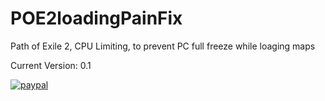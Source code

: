 # POE2loadingPainFix
Path of Exile 2, CPU Limiting, to prevent PC full freeze while loaging maps

Current Version: 0.1
<p>
  <a href="https://www.paypal.me/crimsoned">
      <img src="https://www.paypalobjects.com/en_US/i/btn/btn_donateCC_LG.gif" alt="paypal">
  </a>
</p>
